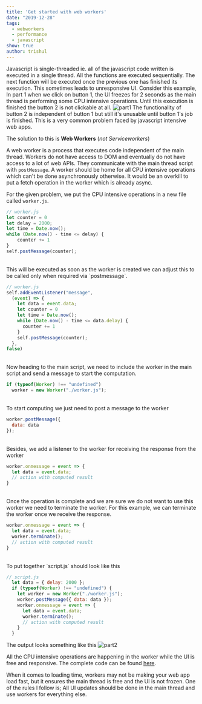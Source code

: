 ```yaml
---
title: 'Get started with web workers'
date: "2019-12-28"
tags:
  - webworkers
  - performance
  - javascript
show: true
author: trishul
---
```


Javascript is single-threaded ie. all of the javascript code written is executed in a single thread. All the functions are executed sequentially. The next function will be executed once the previous one has finished its execution. This sometimes leads to unresponsive UI.
Consider this example, 
In part 1 when we click on button 1, the UI freezes for 2 seconds as the main thread is performing some CPU intensive operations. Until this execution is finished the button 2 is not clickable at all.
![part1](./part1.gif) The functionality of button 2 is independent of button 1 but still it's unusable until button 1's job is finished. This is a very common problem faced by javascript intensive web apps.

The solution to this is **Web Workers** (*not Serviceworkers*)

A web worker is a process that executes code independent of the main thread. Workers do not have access to DOM and eventually do not have access to a lot of web APIs. They communicate with the main thread script with `postMessage`.
A worker should be home for all CPU intensive operations which can't be done asynchronously otherwise. It would be an overkill to put a fetch operation in the worker which is already async.

For the given problem, we put the CPU intensive operations in a new file called `worker.js`.

```javascript
// worker.js
let counter = 0
let delay = 2000;
let time = Date.now();
while (Date.now() - time <= delay) {
    counter += 1
}
self.postMessage(counter);
```
<br>
This will be executed as soon as the worker is created we can adjust this to be called only when required via `postmessage`.

```javascript
// worker.js
self.addEventListener("message",
  (event) => {
    let data = event.data;
    let counter = 0
    let time = Date.now();
    while (Date.now() - time <= data.delay) {
      counter += 1
    }
    self.postMessage(counter);
  },
false)
```
<br>
Now heading to the main script, we need to include the worker in the main script and send a message to start the computation.

```javascript
if (typeof(Worker) !== "undefined")
  worker = new Worker("./worker.js");
```
<br>
To start computing we just need to post a message to the worker

```javascript
worker.postMessage({ 
  data: data
});
```
<br>
Besides, we add a listener to the worker for receiving the response from the worker

```javascript
worker.onmessage = event => {
  let data = event.data;
  // action with computed result
}
```
<br>
Once the operation is complete and we are sure we do not want to use this worker we need to terminate the worker. For this example, we can terminate the worker once we receive the response.

```javascript
worker.onmessage = event => {
  let data = event.data;
  worker.terminate();
  // action with computed result
}
```
<br>
To put together `script.js` should look like this

```javascript
// script.js
  let data = { delay: 2000 };
  if (typeof(Worker) !== "undefined") {
    let worker = new Worker("./worker.js");
    worker.postMessage({ data: data });
    worker.onmessage = event => {
      let data = event.data;
      worker.terminate();
      // action with computed result
    }
  }
```

The output looks something like this
![part2](./part2.gif)

All the CPU intensive operations are happening in the worker while the UI is free and responsive. The complete code can be found [here](https://github.com/tsl143/itsopensource/tree/master/static/demos/webworkers).

When it comes to loading time, workers may not be making your web app load fast, but it ensures the main thread is free and the UI is not frozen. One of the rules I follow is; All UI updates should be done in the main thread and use workers for everything else.
